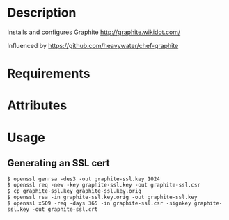 Description
===========

Installs and configures Graphite http://graphite.wikidot.com/

Influenced by https://github.com/heavywater/chef-graphite

Requirements
============

Attributes
==========

Usage
=====

Generating an SSL cert
----------------------

    $ openssl genrsa -des3 -out graphite-ssl.key 1024
    $ openssl req -new -key graphite-ssl.key -out graphite-ssl.csr
    $ cp graphite-ssl.key graphite-ssl.key.orig
    $ openssl rsa -in graphite-ssl.key.orig -out graphite-ssl.key
    $ openssl x509 -req -days 365 -in graphite-ssl.csr -signkey graphite-ssl.key -out graphite-ssl.crt